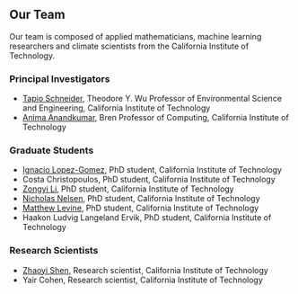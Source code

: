 ## Our Team

Our team is composed of applied mathematicians, machine learning researchers and climate scientists from the California Institute of Technology.

### Principal Investigators

- [Tapio Schneider](https://climate-dynamics.org/people/tapio-schneider/), Theodore Y. Wu Professor of Environmental Science and Engineering, California Institute of Technology
- [Anima Anandkumar](http://tensorlab.cms.caltech.edu/users/anima/), Bren Professor of Computing, California Institute of Technology

### Graduate Students

- [Ignacio Lopez-Gomez](https://ilopezgp.github.io), PhD student, California Institute of Technology
- Costa Christopoulos, PhD student, California Institute of Technology
- [Zongyi Li](https://zongyi-li.github.io), PhD student, California Institute of Technology
- [Nicholas Nelsen](https://www.nicholashnelsen.com), PhD student, California Institute of Technology
- [Matthew Levine](https://mattlevine.netlify.app), PhD student, California Institute of Technology
- Haakon Ludvig Langeland Ervik, PhD student, California Institute of Technology

### Research Scientists

- [Zhaoyi Shen](https://szy21.github.io), Research scientist, California Institute of Technology
- Yair Cohen, Research scientist, California Institute of Technology